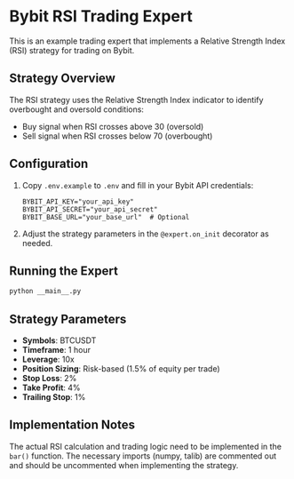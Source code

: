 # Bybit RSI Trading Expert

This is an example trading expert that implements a Relative Strength Index (RSI) strategy for trading on Bybit.

## Strategy Overview

The RSI strategy uses the Relative Strength Index indicator to identify overbought and oversold conditions:

- Buy signal when RSI crosses above 30 (oversold)
- Sell signal when RSI crosses below 70 (overbought)

## Configuration

1. Copy `.env.example` to `.env` and fill in your Bybit API credentials:

   ```env
   BYBIT_API_KEY="your_api_key"
   BYBIT_API_SECRET="your_api_secret"
   BYBIT_BASE_URL="your_base_url"  # Optional
   ```

2. Adjust the strategy parameters in the `@expert.on_init` decorator as needed.

## Running the Expert

```bash
python __main__.py
```

## Strategy Parameters

- **Symbols**: BTCUSDT
- **Timeframe**: 1 hour
- **Leverage**: 10x
- **Position Sizing**: Risk-based (1.5% of equity per trade)
- **Stop Loss**: 2%
- **Take Profit**: 4%
- **Trailing Stop**: 1%

## Implementation Notes

The actual RSI calculation and trading logic need to be implemented in the `bar()` function. The necessary imports (numpy, talib) are commented out and should be uncommented when implementing the strategy.
